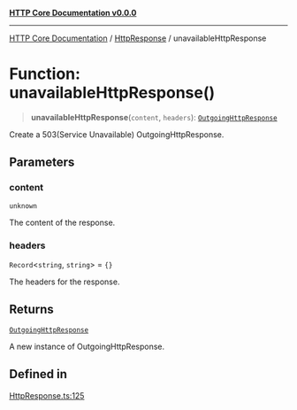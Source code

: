 [**HTTP Core Documentation v0.0.0**](../../README.md)

***

[HTTP Core Documentation](../../modules.md) / [HttpResponse](../README.md) / unavailableHttpResponse

# Function: unavailableHttpResponse()

> **unavailableHttpResponse**(`content`, `headers`): [`OutgoingHttpResponse`](../../OutgoingHttpResponse/classes/OutgoingHttpResponse.md)

Create a 503(Service Unavailable) OutgoingHttpResponse.

## Parameters

### content

`unknown`

The content of the response.

### headers

`Record`\<`string`, `string`\> = `{}`

The headers for the response.

## Returns

[`OutgoingHttpResponse`](../../OutgoingHttpResponse/classes/OutgoingHttpResponse.md)

A new instance of OutgoingHttpResponse.

## Defined in

[HttpResponse.ts:125](https://github.com/stonemjs/http-core/blob/89981cacc9858cf786fba9df03b328b6b56a5b75/src/HttpResponse.ts#L125)
